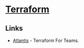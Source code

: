 # [Terraform](https://www.terraform.io/)

## Links

- [Atlantis](https://github.com/runatlantis/atlantis) - Terraform For Teams.

